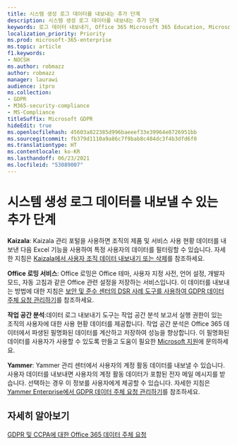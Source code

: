 ```yaml
---
title: 시스템 생성 로그 데이터를 내보내는 추가 단계
description: 시스템 생성 로그 데이터를 내보내는 추가 단계
keywords: 로그 데이터 내보내기, Office 365 Microsoft 365 Education, Microsoft 365 설명서, GDPR
localization_priority: Priority
ms.prod: microsoft-365-enterprise
ms.topic: article
f1.keywords:
- NOCSH
ms.author: robmazz
author: robmazz
manager: laurawi
audience: itpro
ms.collection:
- GDPR
- M365-security-compliance
- MS-Compliance
titleSuffix: Microsoft GDPR
hideEdit: true
ms.openlocfilehash: 45603a822385d996baeeef33e39964e8726951bb
ms.sourcegitcommit: fb379d1110a9a86c7f9bab8c484dc3f4b3dfd6f0
ms.translationtype: HT
ms.contentlocale: ko-KR
ms.lasthandoff: 06/23/2021
ms.locfileid: "53089007"
---
```

# <a name="additional-steps-to-export-system-generated-log-data"></a>시스템 생성 로그 데이터를 내보낼 수 있는 추가 단계

**Kaizala**: Kaizala 관리 포털을 사용하면 조직의 제품 및 서비스 사용 현황 데이터를 내보낸 다음 Excel 기능을 사용하여 특정 사용자의 데이터를 필터링할 수 있습니다. 자세한 지침은 [Kaizala에서 사용자 조직 데이터 내보내기 또는 삭제](/office365/kaizala/export-or-delete-a-user-s-data)를 참조하세요.

**Office 로밍 서비스**: Office 로밍은 Office 테마, 사용자 지정 사전, 언어 설정, 개발자 모드, 자동 고침과 같은 Office 관련 설정을 저장하는 서비스입니다. 이 데이터를 내보내는 방법에 대한 지침은 [보안 및 준수 센터의 DSR 사례 도구를 사용하여 GDPR 데이터 주체 요청 관리하기](/microsoft-365/compliance/manage-gdpr-data-subject-requests-with-the-dsr-case-tool)를 참조하세요. 
 
**작업 공간 분석**:데이터 로그 내보내기 도구는 작업 공간 분석 보고서 실행 권한이 있는 조직의 사용자에 대한 사용 현황 데이터를 제공합니다. 작업 공간 분석은 Office 365 데이터에서 파생된 필명화된 데이터를 계산하고 저장하여 성능을 향상합니다. 이 필명화된 데이터를 사용자가 사용할 수 있도록 만들고 도움이 필요한 [Microsoft 지원](https://support.microsoft.com/contactus/)에 문의하세요.

**Yammer**: Yammer 관리 센터에서 사용자의 계정 활동 데이터를 내보낼 수 있습니다. 사용자 데이터를 내보내면 사용자의 계정 활동 데이터가 포함된 전자 메일 메시지를 받습니다. 선택하는 경우 이 정보를 사용자에게 제공할 수 있습니다. 자세한 지침은 [Yammer Enterprise에서 GDPR 데이터 주체 요청 관리하기](/yammer/manage-security-and-compliance/gdpr-requests-in-yammer-enterprise)를 참조하세요.

## <a name="learn-more"></a>자세히 알아보기

[GDPR 및 CCPA에 대한 Office 365 데이터 주체 요청](gdpr-dsr-office365.md#part-3-responding-to-dsrs-for-system-generated-logs)
